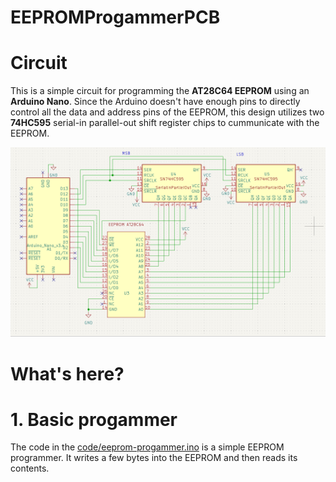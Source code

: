 # EEPROMProgammerPCB


# Circuit
This is a simple circuit for programming the **AT28C64 EEPROM** using an **Arduino Nano**. Since the Arduino doesn't have enough pins to directly control all the data and address pins of the EEPROM, this design utilizes two **74HC595** serial-in parallel-out shift register chips to cummunicate with the EEPROM.

<img src="schematic/schematic.png" style="max-width:100%; height:auto;" />

# What's here?

# 1. Basic progammer
The code in the [code/eeprom-progammer.ino](https://github.com/OmerMaruani/Board-Design-PCB/blob/main/code/eeprom-progammer.ino)
is a simple EEPROM programmer. It writes a few bytes into the EEPROM and then reads its contents.

